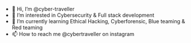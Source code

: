 - 👋 Hi, I’m @cyber-traveller
- 👀 I’m interested in Cybersecurity & Full stack development
- 🌱 I’m currently learning Ethical Hacking, Cyberforensic, Blue teaming & Red teaming 
- 📫 How to reach me @cybertraveller on instagram 

<!---
Cyber-Traveller/Cyber-Traveller is a ✨ special ✨ repository because its `README.md` (this file) appears on your GitHub profile.
You can click the Preview link to take a look at your changes.
--->
